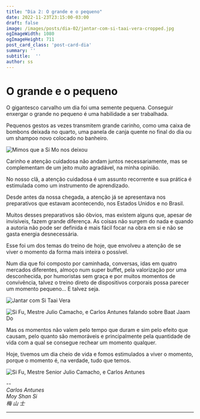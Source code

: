 ```yaml
---
title: "Dia 2: O grande e o pequeno"
date: 2022-11-23T23:15:00-03:00
draft: false
image: /images/posts/dia-02/jantar-com-si-taai-vera-cropped.jpg
ogImageWidth: 1080
ogImageHeight: 711
post_card_class: 'post-card-dia'
summary: ''
subtitle:  ''
author: ss
---
```


# O grande e o pequeno

O gigantesco carvalho um dia foi uma semente pequena. Conseguir enxergar o grande no pequeno é uma habilidade a ser trabalhada.

Pequenos gestos as vezes transmitem grande carinho, como uma caixa de bombons deixada no quarto, uma panela de canja quente no final do dia ou um shampoo novo colocado no banheiro.

![Mimos que a Si Mo nos deixou](/images/posts/dia-02/mimos-si-mo-nos-deixou.jpeg)

Carinho e atenção cuidadosa não andam juntos necessariamente, mas se complementam de um jeito muito agradável, na minha opinião.

No nosso clã, a atenção cuidadosa é um assunto recorrente e sua prática é estimulada como um instrumento de aprendizado.

Desde antes da nossa chegada, a atenção já se apresentava nos preparativos que estavam acontecendo, nos Estados Unidos e no Brasil.

Muitos desses preparativos são óbvios, mas existem alguns que, apesar de invisíveis, fazem grande diferença. As coisas não surgem do nada e quando a autoria não pode ser definida é mais fácil focar na obra em si e não se gasta energia desnecessária.

Esse foi um dos temas do treino de hoje, que envolveu a atenção de se viver o momento da forma mais inteira o possível.

Num dia que foi composto por caminhada, conversas, idas em quatro mercados diferentes, almoço num super buffet, pela valorização por uma desconhecida, por humoristas sem graça e por muitos momentos de convivência, talvez o treino direto de dispositivos corporais possa parecer um momento pequeno... E talvez seja.

![Jantar com Si Taai Vera](/images/posts/dia-02/jantar-com-si-taai-vera.jpg)


![Si Fu, Mestre Julio Camacho, e Carlos Antunes falando sobre Baat Jaam Do](/images/posts/dia-02/si-fu-mestre-julio-camacho-carlos-antunes-bjd-2.jpg)


Mas os momentos não valem pelo tempo que duram e sim pelo efeito que causam, pelo quanto são memoráveis e principalmente pela quantidade de vida com a qual se consegue rechear um momento qualquer.

Hoje, tivemos um dia cheio de vida e fomos estimulados a viver o momento, porque o momento é, na verdade, tudo que temos.

![Si Fu, Mestre Senior Julio Camacho, e Carlos Antunes](/images/posts/dia-02/si-fu-mestre-julio-camacho-carlos-antunes-mesa.jpeg)


--  
_Carlos Antunes_  
_Moy Shan Si_  
_梅 山 士_  

***